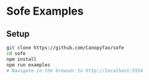 # Sofe Examples

## Setup
```bash
git clone https://github.com/CanopyTax/sofe
cd sofe
npm install
npm run examples
# Navigate in the browser to http://localhost:5554
```
